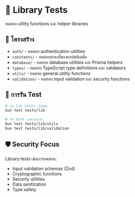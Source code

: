 # 🔧 Library Tests

ทดสอบ utility functions และ helper libraries

## 📁 โครงสร้าง

- `auth/` - ทดสอบ authentication utilities
- `constants/` - ทดสอบค่าคงที่ของแอปพลิเคชัน
- `database/` - ทดสอบ database utilities และ Prisma helpers
- `types/` - ทดสอบ TypeScript type definitions และ validators
- `utils/` - ทดสอบ general utility functions
- `validation/` - ทดสอบ input validation และ security functions

## 🧪 การรัน Test

```bash
# รัน lib tests ทั้งหมด
bun test tests/lib

# รัน test เฉพาะหมวด
bun test tests/lib/utils
bun test tests/lib/validation
```

## 🛡️ Security Focus

Library tests เน้นการทดสอบ:

- Input validation schemas (Zod)
- Cryptographic functions
- Security utilities
- Data sanitization
- Type safety
